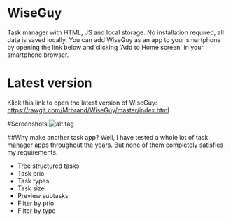 # WiseGuy
Task manager with HTML, JS and local storage. 
No installation required, all data is saved locally. You can add WiseGuy as an app to your smartphone by opening the link below and clicking 'Add to Home screen' in your smartphone browser.

# Latest version 
Klick this link to open the latest version of WiseGuy:
https://rawgit.com/Mrbrand/WiseGuy/master/index.html

#Screenshots
![alt tag](https://raw.github.com/Mrbrand/WiseGuy/master/img/screenshot.png)

##Why make another task app?
Well, I have tested a whole lot of task manager apps throughout the years. 
But none of them completely satisfies my requirements. 
* Tree structured tasks
* Task prio
* Task types
* Task size
* Preview subtasks
* Filter by prio
* Filter by type
